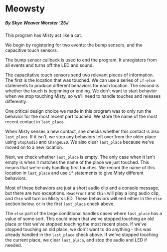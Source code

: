 # Meowsty
##### By Skye Weaver Worster '25J

This program has Misty act like a cat.

We begin by registering for two events: the bump sensors, and the capacitive touch sensors.

The bump sensor callback is used to end the program. It unregisters from all events and turns off the LED and sound.

The capacitative touch sensors send two relevant pieces of information. The first is the location that was touched. We can use a series of `if-else` statements to produce different behaviors for each location. The second is whether the touch is beginning or ending. We don't want to start behavior when we stop touching Misty, so we'll need to handle touches and releases differently.

One critical design choice we made in this program was to only run the behavior for the most recent part touched. We store the name of the most recent contact in `last_place`.

When Misty senses a new contact, she checks whether this contact is also `last_place`. If it isn't, we stop any behaviors left over from the older place using `StopAudio` and `ChangeLED`. We also clear `last_place` because we've moved on to a new location.

Next, we check whether `last_place` is empty. The only case when it isn't empty is when it matches the name of the place we just touched. This means that we're only handling first touches. We record the name of this location in `last_place` and use `if` statements to give Misty different behaviors.

Most of these behaviors are just a short audio clip and a console message, but there are two exceptions. `HeadFront` and `Chin` will play a long audio clip, and `Chin` will turn on Misty's LED. These behaviors will end either in the `else` section below, or in the first `last_place` check above.

The `else` part of the large conditional handles cases where `last_place` has a value of some sort. This could mean that we've stopped touching an old place or that we've stopped touching the most recent place. If we've stopped touching an old place, we don't want to do anything - this was already handled in the `last_place` check above. If we've stopped touching the current place, we clear `last_place`, and stop the audio and LED if needed.